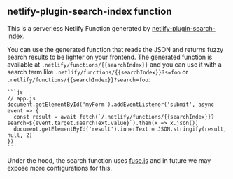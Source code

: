 netlify-plugin-search-index function
------------------------------------

This is a serverless Netlify Function generated by [netlify-plugin-search-index](https://github.com/sw-yx/netlify-plugin-search-index).

You can use the generated function that reads the JSON and returns fuzzy search results to be lighter on your frontend. The generated function is available at `.netlify/functions/{{searchIndex}}` and you can use it with a search term like `.netlify/functions/{{searchIndex}}?s=foo` or `.netlify/functions/{{searchIndex}}?search=foo`:

    ```js
    // app.js
    document.getElementById('myForm').addEventListener('submit', async event => {
      const result = await fetch(`/.netlify/functions/{{searchIndex}}?search=${event.target.searchText.value}`).then(x => x.json())
      document.getElementById('result').innerText = JSON.stringify(result, null, 2)
    })
    ```

Under the hood, the search function uses [fuse.js](https://fusejs.io/) and in future we may expose more configurations for this.
